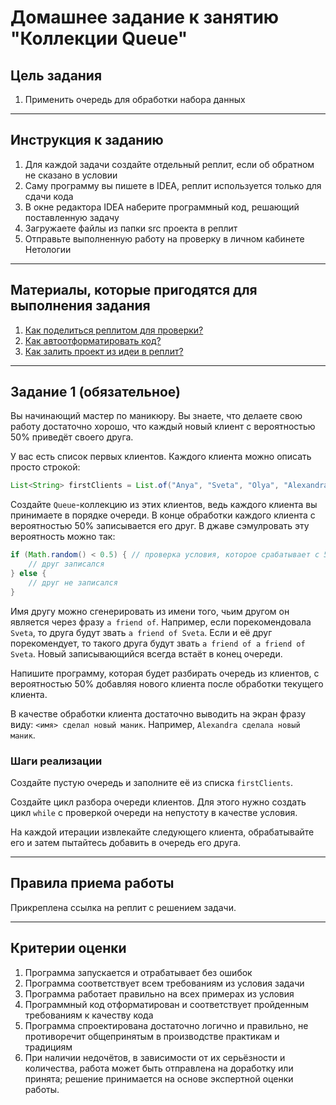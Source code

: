 # Домашнее задание к занятию "Коллекции Queue"

## Цель задания

1. Применить очередь для обработки набора данных

------

## Инструкция к заданию

1. Для каждой задачи создайте отдельный реплит, если об обратном не сказано в условии
1. Саму программу вы пишете в IDEA, реплит используется только для сдачи кода
3. В окне редактора IDEA наберите программный код, решающий поставленную задачу
5. Загружаете файлы из папки src проекта в реплит
6. Отправьте выполненную работу на проверку в личном кабинете Нетологии

------

## Материалы, которые пригодятся для выполнения задания

1. [Как поделиться реплитом для проверки?](https://github.com/netology-code/java2-homeworks/blob/main/QA_ReplitShare.md)
2. [Как автоотформатировать код?](https://github.com/netology-code/java2-homeworks/blob/main/QA_Format.md)
3. [Как залить проект из идеи в реплит?](https://github.com/netology-code/java2-homeworks/blob/main/QA_ReplitUpload.md)

------

## Задание 1 (обязательное)

Вы начинающий мастер по маникюру.
Вы знаете, что делаете свою работу достаточно хорошо, что каждый новый клиент с вероятностью 50% приведёт своего друга.

У вас есть список первых клиентов. Каждого клиента можно описать просто строкой:
```java
List<String> firstClients = List.of("Anya", "Sveta", "Olya", "Alexandra", "Ruslana", "Olesya", "Vika");
```

Создайте `Queue`-коллекцию из этих клиентов, ведь каждого клиента вы принимаете в порядке очереди.
В конце обработки каждого клиента с вероятностью 50% записывается его друг.
В джаве сэмулровать эту вероятность можно так:
```java
if (Math.random() < 0.5) { // проверка условия, которое срабатывает с 50% вероятностью
    // друг записался
} else {
    // друг не записался
}
```

Имя другу можно сгенерировать из имени того, чьим другом он является через фразу `a friend of`.
Например, если порекомендовала `Sveta`, то друга будут звать `a friend of Sveta`.
Если и её друг порекомендует, то такого друга будут звать `a friend of a friend of Sveta`.
Новый записывающийся всегда встаёт в конец очереди.

Напишите программу, которая будет разбирать очередь из клиентов, с вероятностью 50% добавляя нового клиента после обработки текущего клиента.

В качестве обработки клиента достаточно выводить на экран фразу виду: `<имя> сделал новый маник`. Например, `Alexandra сделала новый маник`.

### Шаги реализации
Создайте пустую очередь и заполните её из списка `firstClients`.

Создайте цикл разбора очереди клиентов. Для этого нужно создать цикл `while` с проверкой очереди на непустоту в качестве условия.

На каждой итерации извлекайте следующего клиента, обрабатывайте его и затем пытайтесь добавить в очередь его друга.

------

## Правила приема работы

Прикреплена ссылка на реплит с решением задачи.

------

## Критерии оценки

1. Программа запускается и отрабатывает без ошибок
2. Программа соответствует всем требованиям из условия задачи
3. Программа работает правильно на всех примерах из условия
4. Программный код отформатирован и соответствует пройденным требованиям к качеству кода
5. Программа спроектирована достаточно логично и правильно, не противоречит общепринятым в производстве практикам и традициям
6. При наличии недочётов, в зависимости от их серьёзности и количества, работа может быть отправлена на доработку или принята; решение принимается на основе экспертной оценки работы.
